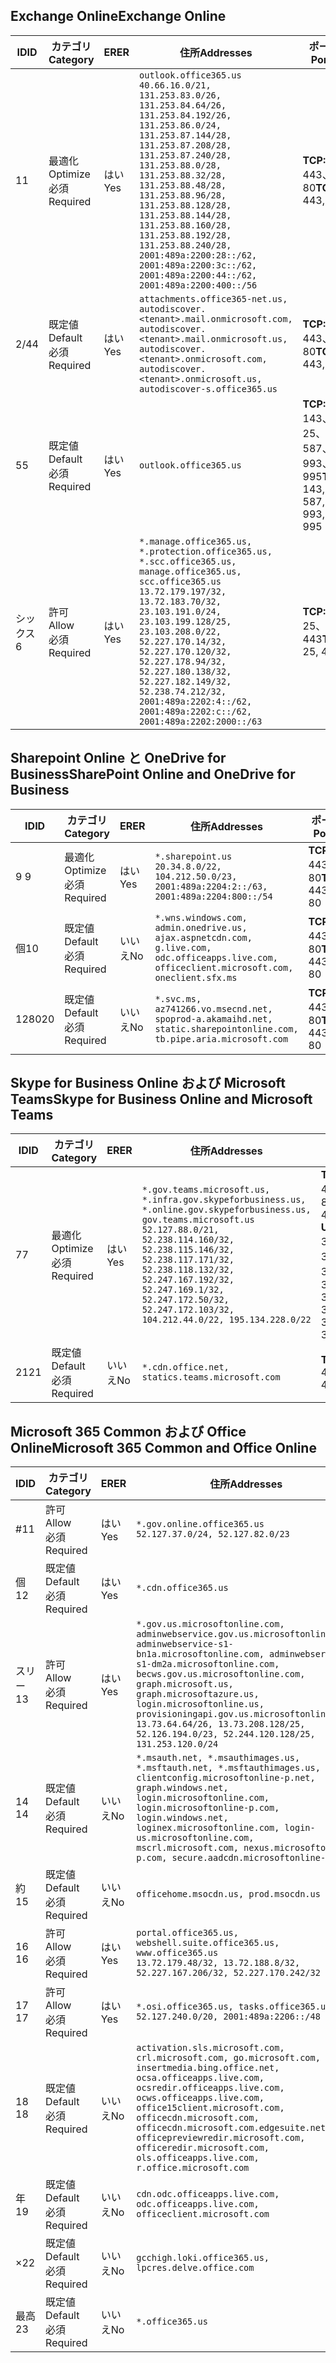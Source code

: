 <!--THIS FILE IS AUTOMATICALLY GENERATED. MANUAL CHANGES WILL BE OVERWRITTEN.-->
<!--Please contact the Office 365 Endpoints team with any questions.-->
<!--USGovGCCHigh endpoints version 2019112700-->
<!--File generated 2019-11-27 11:00:09.9982-->

## <a name="exchange-online"></a><span data-ttu-id="a6206-101">Exchange Online</span><span class="sxs-lookup"><span data-stu-id="a6206-101">Exchange Online</span></span>

<span data-ttu-id="a6206-102">ID</span><span class="sxs-lookup"><span data-stu-id="a6206-102">ID</span></span> | <span data-ttu-id="a6206-103">カテゴリ</span><span class="sxs-lookup"><span data-stu-id="a6206-103">Category</span></span> | <span data-ttu-id="a6206-104">ER</span><span class="sxs-lookup"><span data-stu-id="a6206-104">ER</span></span> | <span data-ttu-id="a6206-105">住所</span><span class="sxs-lookup"><span data-stu-id="a6206-105">Addresses</span></span> | <span data-ttu-id="a6206-106">ポート</span><span class="sxs-lookup"><span data-stu-id="a6206-106">Ports</span></span>
-- | -------------------- | --- | ------------------------------------------------------------------------------------------------------------------------------------------------------------------------------------------------------------------------------------------------------------------------------------------------------------------------------------------------------------------------------------------------------------------------------------------------ | -------------------------------
<span data-ttu-id="a6206-107">1</span><span class="sxs-lookup"><span data-stu-id="a6206-107">1</span></span> | <span data-ttu-id="a6206-108">最適化</span><span class="sxs-lookup"><span data-stu-id="a6206-108">Optimize</span></span><BR><span data-ttu-id="a6206-109">必須</span><span class="sxs-lookup"><span data-stu-id="a6206-109">Required</span></span> | <span data-ttu-id="a6206-110">はい</span><span class="sxs-lookup"><span data-stu-id="a6206-110">Yes</span></span> | `outlook.office365.us`<BR>`40.66.16.0/21, 131.253.83.0/26, 131.253.84.64/26, 131.253.84.192/26, 131.253.86.0/24, 131.253.87.144/28, 131.253.87.208/28, 131.253.87.240/28, 131.253.88.0/28, 131.253.88.32/28, 131.253.88.48/28, 131.253.88.96/28, 131.253.88.128/28, 131.253.88.144/28, 131.253.88.160/28, 131.253.88.192/28, 131.253.88.240/28, 2001:489a:2200:28::/62, 2001:489a:2200:3c::/62, 2001:489a:2200:44::/62, 2001:489a:2200:400::/56` | <span data-ttu-id="a6206-111">**TCP:** 443、80</span><span class="sxs-lookup"><span data-stu-id="a6206-111">**TCP:** 443, 80</span></span>
<span data-ttu-id="a6206-112">2/4</span><span class="sxs-lookup"><span data-stu-id="a6206-112">4</span></span> | <span data-ttu-id="a6206-113">既定値</span><span class="sxs-lookup"><span data-stu-id="a6206-113">Default</span></span><BR><span data-ttu-id="a6206-114">必須</span><span class="sxs-lookup"><span data-stu-id="a6206-114">Required</span></span> | <span data-ttu-id="a6206-115">はい</span><span class="sxs-lookup"><span data-stu-id="a6206-115">Yes</span></span> | `attachments.office365-net.us, autodiscover.<tenant>.mail.onmicrosoft.com, autodiscover.<tenant>.mail.onmicrosoft.us, autodiscover.<tenant>.onmicrosoft.com, autodiscover.<tenant>.onmicrosoft.us, autodiscover-s.office365.us` | <span data-ttu-id="a6206-116">**TCP:** 443、80</span><span class="sxs-lookup"><span data-stu-id="a6206-116">**TCP:** 443, 80</span></span>
<span data-ttu-id="a6206-117">5</span><span class="sxs-lookup"><span data-stu-id="a6206-117">5</span></span> | <span data-ttu-id="a6206-118">既定値</span><span class="sxs-lookup"><span data-stu-id="a6206-118">Default</span></span><BR><span data-ttu-id="a6206-119">必須</span><span class="sxs-lookup"><span data-stu-id="a6206-119">Required</span></span> | <span data-ttu-id="a6206-120">はい</span><span class="sxs-lookup"><span data-stu-id="a6206-120">Yes</span></span> | `outlook.office365.us` | <span data-ttu-id="a6206-121">**TCP:** 143、25、587、993、995</span><span class="sxs-lookup"><span data-stu-id="a6206-121">**TCP:** 143, 25, 587, 993, 995</span></span>
<span data-ttu-id="a6206-122">シックス</span><span class="sxs-lookup"><span data-stu-id="a6206-122">6</span></span> | <span data-ttu-id="a6206-123">許可</span><span class="sxs-lookup"><span data-stu-id="a6206-123">Allow</span></span><BR><span data-ttu-id="a6206-124">必須</span><span class="sxs-lookup"><span data-stu-id="a6206-124">Required</span></span> | <span data-ttu-id="a6206-125">はい</span><span class="sxs-lookup"><span data-stu-id="a6206-125">Yes</span></span> | `*.manage.office365.us, *.protection.office365.us, *.scc.office365.us, manage.office365.us, scc.office365.us`<BR>`13.72.179.197/32, 13.72.183.70/32, 23.103.191.0/24, 23.103.199.128/25, 23.103.208.0/22, 52.227.170.14/32, 52.227.170.120/32, 52.227.178.94/32, 52.227.180.138/32, 52.227.182.149/32, 52.238.74.212/32, 2001:489a:2202:4::/62, 2001:489a:2202:c::/62, 2001:489a:2202:2000::/63` | <span data-ttu-id="a6206-126">**TCP:** 25、443</span><span class="sxs-lookup"><span data-stu-id="a6206-126">**TCP:** 25, 443</span></span>

## <a name="sharepoint-online-and-onedrive-for-business"></a><span data-ttu-id="a6206-127">Sharepoint Online と OneDrive for Business</span><span class="sxs-lookup"><span data-stu-id="a6206-127">SharePoint Online and OneDrive for Business</span></span>

<span data-ttu-id="a6206-128">ID</span><span class="sxs-lookup"><span data-stu-id="a6206-128">ID</span></span> | <span data-ttu-id="a6206-129">カテゴリ</span><span class="sxs-lookup"><span data-stu-id="a6206-129">Category</span></span> | <span data-ttu-id="a6206-130">ER</span><span class="sxs-lookup"><span data-stu-id="a6206-130">ER</span></span> | <span data-ttu-id="a6206-131">住所</span><span class="sxs-lookup"><span data-stu-id="a6206-131">Addresses</span></span> | <span data-ttu-id="a6206-132">ポート</span><span class="sxs-lookup"><span data-stu-id="a6206-132">Ports</span></span>
-- | -------------------- | --- | --------------------------------------------------------------------------------------------------------------------------------------------- | ----------------
<span data-ttu-id="a6206-133">9 </span><span class="sxs-lookup"><span data-stu-id="a6206-133">9</span></span> | <span data-ttu-id="a6206-134">最適化</span><span class="sxs-lookup"><span data-stu-id="a6206-134">Optimize</span></span><BR><span data-ttu-id="a6206-135">必須</span><span class="sxs-lookup"><span data-stu-id="a6206-135">Required</span></span> | <span data-ttu-id="a6206-136">はい</span><span class="sxs-lookup"><span data-stu-id="a6206-136">Yes</span></span> | `*.sharepoint.us`<BR>`20.34.8.0/22, 104.212.50.0/23, 2001:489a:2204:2::/63, 2001:489a:2204:800::/54` | <span data-ttu-id="a6206-137">**TCP:** 443、80</span><span class="sxs-lookup"><span data-stu-id="a6206-137">**TCP:** 443, 80</span></span>
<span data-ttu-id="a6206-138">個</span><span class="sxs-lookup"><span data-stu-id="a6206-138">10</span></span> | <span data-ttu-id="a6206-139">既定値</span><span class="sxs-lookup"><span data-stu-id="a6206-139">Default</span></span><BR><span data-ttu-id="a6206-140">必須</span><span class="sxs-lookup"><span data-stu-id="a6206-140">Required</span></span> | <span data-ttu-id="a6206-141">いいえ</span><span class="sxs-lookup"><span data-stu-id="a6206-141">No</span></span> | `*.wns.windows.com, admin.onedrive.us, ajax.aspnetcdn.com, g.live.com, odc.officeapps.live.com, officeclient.microsoft.com, oneclient.sfx.ms` | <span data-ttu-id="a6206-142">**TCP:** 443、80</span><span class="sxs-lookup"><span data-stu-id="a6206-142">**TCP:** 443, 80</span></span>
<span data-ttu-id="a6206-143">1280</span><span class="sxs-lookup"><span data-stu-id="a6206-143">20</span></span> | <span data-ttu-id="a6206-144">既定値</span><span class="sxs-lookup"><span data-stu-id="a6206-144">Default</span></span><BR><span data-ttu-id="a6206-145">必須</span><span class="sxs-lookup"><span data-stu-id="a6206-145">Required</span></span> | <span data-ttu-id="a6206-146">いいえ</span><span class="sxs-lookup"><span data-stu-id="a6206-146">No</span></span> | `*.svc.ms, az741266.vo.msecnd.net, spoprod-a.akamaihd.net, static.sharepointonline.com, tb.pipe.aria.microsoft.com` | <span data-ttu-id="a6206-147">**TCP:** 443、80</span><span class="sxs-lookup"><span data-stu-id="a6206-147">**TCP:** 443, 80</span></span>

## <a name="skype-for-business-online-and-microsoft-teams"></a><span data-ttu-id="a6206-148">Skype for Business Online および Microsoft Teams</span><span class="sxs-lookup"><span data-stu-id="a6206-148">Skype for Business Online and Microsoft Teams</span></span>

<span data-ttu-id="a6206-149">ID</span><span class="sxs-lookup"><span data-stu-id="a6206-149">ID</span></span> | <span data-ttu-id="a6206-150">カテゴリ</span><span class="sxs-lookup"><span data-stu-id="a6206-150">Category</span></span> | <span data-ttu-id="a6206-151">ER</span><span class="sxs-lookup"><span data-stu-id="a6206-151">ER</span></span> | <span data-ttu-id="a6206-152">住所</span><span class="sxs-lookup"><span data-stu-id="a6206-152">Addresses</span></span> | <span data-ttu-id="a6206-153">ポート</span><span class="sxs-lookup"><span data-stu-id="a6206-153">Ports</span></span>
-- | -------------------- | --- | --------------------------------------------------------------------------------------------------------------------------------------------------------------------------------------------------------------------------------------------------------------------------------------------------------------------------------- | ---------------------------------------------------
<span data-ttu-id="a6206-154">7</span><span class="sxs-lookup"><span data-stu-id="a6206-154">7</span></span> | <span data-ttu-id="a6206-155">最適化</span><span class="sxs-lookup"><span data-stu-id="a6206-155">Optimize</span></span><BR><span data-ttu-id="a6206-156">必須</span><span class="sxs-lookup"><span data-stu-id="a6206-156">Required</span></span> | <span data-ttu-id="a6206-157">はい</span><span class="sxs-lookup"><span data-stu-id="a6206-157">Yes</span></span> | `*.gov.teams.microsoft.us, *.infra.gov.skypeforbusiness.us, *.online.gov.skypeforbusiness.us, gov.teams.microsoft.us`<BR>`52.127.88.0/21, 52.238.114.160/32, 52.238.115.146/32, 52.238.117.171/32, 52.238.118.132/32, 52.247.167.192/32, 52.247.169.1/32, 52.247.172.50/32, 52.247.172.103/32, 104.212.44.0/22, 195.134.228.0/22` | <span data-ttu-id="a6206-158">**TCP:** 443、80</span><span class="sxs-lookup"><span data-stu-id="a6206-158">**TCP:** 443, 80</span></span><BR><span data-ttu-id="a6206-159">**UDP:** 3478、3479、3480、3481</span><span class="sxs-lookup"><span data-stu-id="a6206-159">**UDP:** 3478, 3479, 3480, 3481</span></span>
<span data-ttu-id="a6206-160"> 21</span><span class="sxs-lookup"><span data-stu-id="a6206-160">21</span></span> | <span data-ttu-id="a6206-161">既定値</span><span class="sxs-lookup"><span data-stu-id="a6206-161">Default</span></span><BR><span data-ttu-id="a6206-162">必須</span><span class="sxs-lookup"><span data-stu-id="a6206-162">Required</span></span> | <span data-ttu-id="a6206-163">いいえ</span><span class="sxs-lookup"><span data-stu-id="a6206-163">No</span></span> | `*.cdn.office.net, statics.teams.microsoft.com` | <span data-ttu-id="a6206-164">**TCP:** 443</span><span class="sxs-lookup"><span data-stu-id="a6206-164">**TCP:** 443</span></span>

## <a name="microsoft-365-common-and-office-online"></a><span data-ttu-id="a6206-165">Microsoft 365 Common および Office Online</span><span class="sxs-lookup"><span data-stu-id="a6206-165">Microsoft 365 Common and Office Online</span></span>

<span data-ttu-id="a6206-166">ID</span><span class="sxs-lookup"><span data-stu-id="a6206-166">ID</span></span> | <span data-ttu-id="a6206-167">カテゴリ</span><span class="sxs-lookup"><span data-stu-id="a6206-167">Category</span></span> | <span data-ttu-id="a6206-168">ER</span><span class="sxs-lookup"><span data-stu-id="a6206-168">ER</span></span> | <span data-ttu-id="a6206-169">住所</span><span class="sxs-lookup"><span data-stu-id="a6206-169">Addresses</span></span> | <span data-ttu-id="a6206-170">ポート</span><span class="sxs-lookup"><span data-stu-id="a6206-170">Ports</span></span>
-- | ------------------- | --- | --------------------------------------------------------------------------------------------------------------------------------------------------------------------------------------------------------------------------------------------------------------------------------------------------------------------------------------------------------------------------------------------------------------------- | ----------------
<span data-ttu-id="a6206-171">#</span><span class="sxs-lookup"><span data-stu-id="a6206-171">11</span></span> | <span data-ttu-id="a6206-172">許可</span><span class="sxs-lookup"><span data-stu-id="a6206-172">Allow</span></span><BR><span data-ttu-id="a6206-173">必須</span><span class="sxs-lookup"><span data-stu-id="a6206-173">Required</span></span> | <span data-ttu-id="a6206-174">はい</span><span class="sxs-lookup"><span data-stu-id="a6206-174">Yes</span></span> | `*.gov.online.office365.us`<BR>`52.127.37.0/24, 52.127.82.0/23` | <span data-ttu-id="a6206-175">**TCP:** 443</span><span class="sxs-lookup"><span data-stu-id="a6206-175">**TCP:** 443</span></span>
<span data-ttu-id="a6206-176">個</span><span class="sxs-lookup"><span data-stu-id="a6206-176">12</span></span> | <span data-ttu-id="a6206-177">既定値</span><span class="sxs-lookup"><span data-stu-id="a6206-177">Default</span></span><BR><span data-ttu-id="a6206-178">必須</span><span class="sxs-lookup"><span data-stu-id="a6206-178">Required</span></span> | <span data-ttu-id="a6206-179">はい</span><span class="sxs-lookup"><span data-stu-id="a6206-179">Yes</span></span> | `*.cdn.office365.us` | <span data-ttu-id="a6206-180">**TCP:** 443</span><span class="sxs-lookup"><span data-stu-id="a6206-180">**TCP:** 443</span></span>
<span data-ttu-id="a6206-181">スリー</span><span class="sxs-lookup"><span data-stu-id="a6206-181">13</span></span> | <span data-ttu-id="a6206-182">許可</span><span class="sxs-lookup"><span data-stu-id="a6206-182">Allow</span></span><BR><span data-ttu-id="a6206-183">必須</span><span class="sxs-lookup"><span data-stu-id="a6206-183">Required</span></span> | <span data-ttu-id="a6206-184">はい</span><span class="sxs-lookup"><span data-stu-id="a6206-184">Yes</span></span> | `*.gov.us.microsoftonline.com, adminwebservice.gov.us.microsoftonline.com, adminwebservice-s1-bn1a.microsoftonline.com, adminwebservice-s1-dm2a.microsoftonline.com, becws.gov.us.microsoftonline.com, graph.microsoft.us, graph.microsoftazure.us, login.microsoftonline.us, provisioningapi.gov.us.microsoftonline.com`<BR>`13.73.64.64/26, 13.73.208.128/25, 52.126.194.0/23, 52.244.120.128/25, 131.253.120.0/24` | <span data-ttu-id="a6206-185">**TCP:** 443</span><span class="sxs-lookup"><span data-stu-id="a6206-185">**TCP:** 443</span></span>
<span data-ttu-id="a6206-186">14 </span><span class="sxs-lookup"><span data-stu-id="a6206-186">14</span></span> | <span data-ttu-id="a6206-187">既定値</span><span class="sxs-lookup"><span data-stu-id="a6206-187">Default</span></span><BR><span data-ttu-id="a6206-188">必須</span><span class="sxs-lookup"><span data-stu-id="a6206-188">Required</span></span> | <span data-ttu-id="a6206-189">いいえ</span><span class="sxs-lookup"><span data-stu-id="a6206-189">No</span></span> | `*.msauth.net, *.msauthimages.us, *.msftauth.net, *.msftauthimages.us, clientconfig.microsoftonline-p.net, graph.windows.net, login.microsoftonline.com, login.microsoftonline-p.com, login.windows.net, loginex.microsoftonline.com, login-us.microsoftonline.com, mscrl.microsoft.com, nexus.microsoftonline-p.com, secure.aadcdn.microsoftonline-p.com` | <span data-ttu-id="a6206-190">**TCP:** 443</span><span class="sxs-lookup"><span data-stu-id="a6206-190">**TCP:** 443</span></span>
<span data-ttu-id="a6206-191">約</span><span class="sxs-lookup"><span data-stu-id="a6206-191">15</span></span> | <span data-ttu-id="a6206-192">既定値</span><span class="sxs-lookup"><span data-stu-id="a6206-192">Default</span></span><BR><span data-ttu-id="a6206-193">必須</span><span class="sxs-lookup"><span data-stu-id="a6206-193">Required</span></span> | <span data-ttu-id="a6206-194">いいえ</span><span class="sxs-lookup"><span data-stu-id="a6206-194">No</span></span> | `officehome.msocdn.us, prod.msocdn.us` | <span data-ttu-id="a6206-195">**TCP:** 443、80</span><span class="sxs-lookup"><span data-stu-id="a6206-195">**TCP:** 443, 80</span></span>
<span data-ttu-id="a6206-196">16 </span><span class="sxs-lookup"><span data-stu-id="a6206-196">16</span></span> | <span data-ttu-id="a6206-197">許可</span><span class="sxs-lookup"><span data-stu-id="a6206-197">Allow</span></span><BR><span data-ttu-id="a6206-198">必須</span><span class="sxs-lookup"><span data-stu-id="a6206-198">Required</span></span> | <span data-ttu-id="a6206-199">はい</span><span class="sxs-lookup"><span data-stu-id="a6206-199">Yes</span></span> | `portal.office365.us, webshell.suite.office365.us, www.office365.us`<BR>`13.72.179.48/32, 13.72.188.8/32, 52.227.167.206/32, 52.227.170.242/32` | <span data-ttu-id="a6206-200">**TCP:** 443、80</span><span class="sxs-lookup"><span data-stu-id="a6206-200">**TCP:** 443, 80</span></span>
<span data-ttu-id="a6206-201">17 </span><span class="sxs-lookup"><span data-stu-id="a6206-201">17</span></span> | <span data-ttu-id="a6206-202">許可</span><span class="sxs-lookup"><span data-stu-id="a6206-202">Allow</span></span><BR><span data-ttu-id="a6206-203">必須</span><span class="sxs-lookup"><span data-stu-id="a6206-203">Required</span></span> | <span data-ttu-id="a6206-204">はい</span><span class="sxs-lookup"><span data-stu-id="a6206-204">Yes</span></span> | `*.osi.office365.us, tasks.office365.us`<BR>`52.127.240.0/20, 2001:489a:2206::/48` | <span data-ttu-id="a6206-205">**TCP:** 443</span><span class="sxs-lookup"><span data-stu-id="a6206-205">**TCP:** 443</span></span>
<span data-ttu-id="a6206-206">18 </span><span class="sxs-lookup"><span data-stu-id="a6206-206">18</span></span> | <span data-ttu-id="a6206-207">既定値</span><span class="sxs-lookup"><span data-stu-id="a6206-207">Default</span></span><BR><span data-ttu-id="a6206-208">必須</span><span class="sxs-lookup"><span data-stu-id="a6206-208">Required</span></span> | <span data-ttu-id="a6206-209">いいえ</span><span class="sxs-lookup"><span data-stu-id="a6206-209">No</span></span> | `activation.sls.microsoft.com, crl.microsoft.com, go.microsoft.com, insertmedia.bing.office.net, ocsa.officeapps.live.com, ocsredir.officeapps.live.com, ocws.officeapps.live.com, office15client.microsoft.com, officecdn.microsoft.com, officecdn.microsoft.com.edgesuite.net, officepreviewredir.microsoft.com, officeredir.microsoft.com, ols.officeapps.live.com, r.office.microsoft.com` | <span data-ttu-id="a6206-210">**TCP:** 443、80</span><span class="sxs-lookup"><span data-stu-id="a6206-210">**TCP:** 443, 80</span></span>
<span data-ttu-id="a6206-211">年</span><span class="sxs-lookup"><span data-stu-id="a6206-211">19</span></span> | <span data-ttu-id="a6206-212">既定値</span><span class="sxs-lookup"><span data-stu-id="a6206-212">Default</span></span><BR><span data-ttu-id="a6206-213">必須</span><span class="sxs-lookup"><span data-stu-id="a6206-213">Required</span></span> | <span data-ttu-id="a6206-214">いいえ</span><span class="sxs-lookup"><span data-stu-id="a6206-214">No</span></span> | `cdn.odc.officeapps.live.com, odc.officeapps.live.com, officeclient.microsoft.com` | <span data-ttu-id="a6206-215">**TCP:** 443、80</span><span class="sxs-lookup"><span data-stu-id="a6206-215">**TCP:** 443, 80</span></span>
<span data-ttu-id="a6206-216">×</span><span class="sxs-lookup"><span data-stu-id="a6206-216">22</span></span> | <span data-ttu-id="a6206-217">既定値</span><span class="sxs-lookup"><span data-stu-id="a6206-217">Default</span></span><BR><span data-ttu-id="a6206-218">必須</span><span class="sxs-lookup"><span data-stu-id="a6206-218">Required</span></span> | <span data-ttu-id="a6206-219">いいえ</span><span class="sxs-lookup"><span data-stu-id="a6206-219">No</span></span> | `gcchigh.loki.office365.us, lpcres.delve.office.com` | <span data-ttu-id="a6206-220">**TCP:** 443</span><span class="sxs-lookup"><span data-stu-id="a6206-220">**TCP:** 443</span></span>
<span data-ttu-id="a6206-221">最高</span><span class="sxs-lookup"><span data-stu-id="a6206-221">23</span></span> | <span data-ttu-id="a6206-222">既定値</span><span class="sxs-lookup"><span data-stu-id="a6206-222">Default</span></span><BR><span data-ttu-id="a6206-223">必須</span><span class="sxs-lookup"><span data-stu-id="a6206-223">Required</span></span> | <span data-ttu-id="a6206-224">いいえ</span><span class="sxs-lookup"><span data-stu-id="a6206-224">No</span></span> | `*.office365.us` | <span data-ttu-id="a6206-225">**TCP:** 443、80</span><span class="sxs-lookup"><span data-stu-id="a6206-225">**TCP:** 443, 80</span></span>
